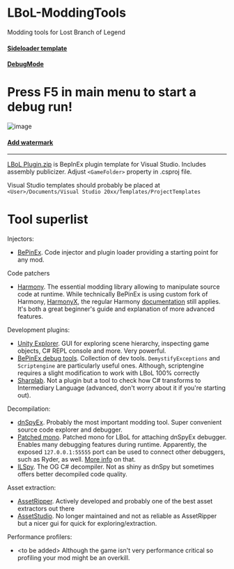 # LBoL-ModdingTools
Modding tools for Lost Branch of Legend

#### [Sideloader template](https://github.com/Neoshrimp/LBoL-ModdingTools/tree/master/src/SideloaderTemplate)

#### [DebugMode](https://github.com/Neoshrimp/LBoL-ModdingTools/blob/master/src/DebugMode/DebugMode.dll)

# Press F5 in main menu to start a debug run!

![image](https://user-images.githubusercontent.com/89428565/236315259-4339e8f8-0ede-42b5-ab68-7dac289baeed.png)

#### [Add watermark](https://github.com/Neoshrimp/LBoL-ModdingTools/tree/master/src/LBoL-AddWatermark)

---

[LBoL Plugin.zip](https://github.com/Neoshrimp/LBoL-ModdingTools/blob/master/LBoL%20Plugin.zip) is BepInEx plugin template for Visual Studio. Includes assembly publicizer. Adjust `<GameFolder>` property in .csproj file.

Visual Studio templates should probably be placed at `<User>/Documents/Visual Studio 20xx/Templates/ProjectTemplates`

# Tool superlist

Injectors:
- [BePinEx](https://github.com/BepInEx/BepInEx). Code injector and plugin loader providing a starting point for any mod.

Code patchers
- [Harmony](https://github.com/pardeike/Harmony). The essential modding library allowing to manipulate source code at runtime. While technically BePinEx is using custom fork of Harmony, [HarmonyX](https://github.com/BepInEx/HarmonyX/wiki), the regular Harmony [documentation](https://harmony.pardeike.net/articles/intro.html) still applies. It's both a great beginner's guide and explanation of more advanced features.

Development plugins:
- [Unity Explorer](https://github.com/sinai-dev/UnityExplorer). GUI for exploring scene hierarchy, inspecting game objects, C# REPL console and more. Very powerful.
- [BePinEx debug tools](https://github.com/BepInEx/BepInEx.Debug). Collection of dev tools. `DemystifyExceptions` and `Scriptengine` are particularly useful ones. Although, scriptengine requires a slight modification to work with LBoL 100% correctly
- [Sharplab](https://sharplab.io/). Not a plugin but a tool to check how C# transforms to Intermediary Language (advanced, don't worry about it if you're starting out).

Decompilation:
- [dnSpyEx](https://github.com/dnSpyEx/dnSpy). Probably the most important modding tool. Super convenient source code explorer and debugger.
- [Patched mono](https://github.com/Neoshrimp/dnSpy-Unity-mono-unity2021.xx/tree/unity2021/builds/Release/unity-2021.3.18f1/win64). Patched mono for LBoL for attaching dnSpyEx debugger. Enables many debugging features during runtime. Apparently, the exposed `127.0.0.1:55555` port can be used to connect other debuggers, such as Ryder, as well. [More info](https://github.com/dnSpy/dnSpy/wiki/Debugging-Unity-Games#debugging-release-builds) on that.
- [ILSpy](https://github.com/icsharpcode/ILSpy). The OG C# decompiler. Not as shiny as dnSpy but sometimes offers better decompiled code quality.

Asset extraction:
- [AssetRipper](https://github.com/AssetRipper/AssetRipper). Actively developed and probably one of the best asset extractors out there
- [AssetStudio](https://github.com/Perfare/AssetStudio). No longer maintained and not as reliable as AssetRipper but a nicer gui for quick for exploring/extraction.

Performance profilers:
- \<to be added\> Although the game isn't very performance critical so profiling your mod might be an overkill.
